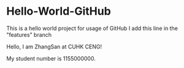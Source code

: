 # Hello-World-GitHub
This is a hello world project for usage of GitHub
I add this line in the "features" branch

Hello, I am ZhangSan at CUHK CENG!

My student number is 1155000000.
